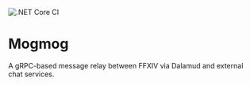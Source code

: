 ![.NET Core CI](https://github.com/karashiiro/Mogmog/workflows/.NET%20Core%20CI/badge.svg)

# Mogmog
A gRPC-based message relay between FFXIV via Dalamud and external chat services.
